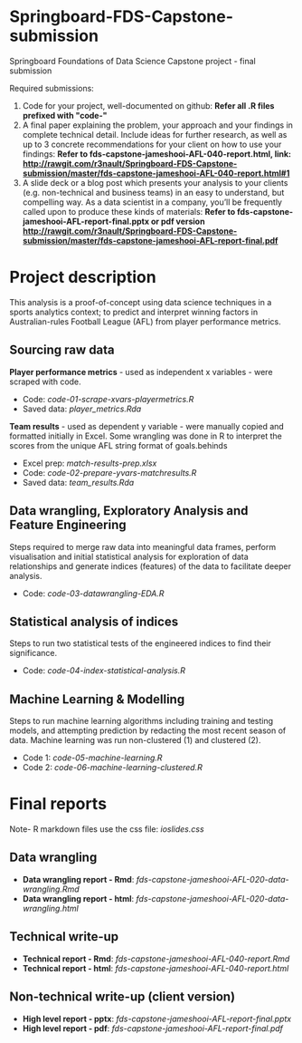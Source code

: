 # Springboard-FDS-Capstone-submission
Springboard Foundations of Data Science Capstone project - final submission

Required submissions:
1. Code for your project, well-documented on github: **Refer all .R files prefixed with "code-"**
2. A final paper explaining the problem, your approach and your findings in complete technical detail. Include ideas for further research, as well as up to 3 concrete recommendations for your client on how to use your findings: **Refer to fds-capstone-jameshooi-AFL-040-report.html, link: http://rawgit.com/r3nault/Springboard-FDS-Capstone-submission/master/fds-capstone-jameshooi-AFL-040-report.html#1**
3. A slide deck or a blog post which presents your analysis to your clients (e.g. non-technical and business teams) in an easy to understand, but compelling way. As a data scientist in a company, you’ll be frequently called upon to produce these kinds of materials: **Refer to fds-capstone-jameshooi-AFL-report-final.pptx or pdf version http://rawgit.com/r3nault/Springboard-FDS-Capstone-submission/master/fds-capstone-jameshooi-AFL-report-final.pdf**


# Project description
This analysis is a proof-of-concept using data science techniques in a sports analytics context; to predict and interpret winning factors in Australian-rules Football League (AFL) from player performance metrics.

## Sourcing raw data
**Player performance metrics** - used as independent x variables - were scraped with code.

- Code: *code-01-scrape-xvars-playermetrics.R*
- Saved data: *player_metrics.Rda*

**Team results** - used as dependent y variable - were manually copied and formatted initially in Excel. Some wrangling was done in R to interpret the scores from the unique AFL string format of goals.behinds

- Excel prep: *match-results-prep.xlsx*
- Code: *code-02-prepare-yvars-matchresults.R*
- Saved data: *team_results.Rda*

## Data wrangling, Exploratory Analysis and Feature Engineering
Steps required to merge raw data into meaningful data frames, perform visualisation and initial statistical analysis for exploration of data relationships and generate indices (features) of the data to facilitate deeper analysis.

- Code: *code-03-datawrangling-EDA.R*

## Statistical analysis of indices
Steps to run two statistical tests of the engineered indices to find their significance.

- Code: *code-04-index-statistical-analysis.R*

## Machine Learning & Modelling
Steps to run machine learning algorithms including training and testing models, and attempting prediction by redacting the most recent season of data. Machine learning was run non-clustered (1) and clustered (2).

- Code 1: *code-05-machine-learning.R*
- Code 2: *code-06-machine-learning-clustered.R*

# Final reports
Note- R markdown files use the css file: *ioslides.css*

## Data wrangling

- **Data wrangling report - Rmd**: *fds-capstone-jameshooi-AFL-020-data-wrangling.Rmd*
- **Data wrangling report - html**: *fds-capstone-jameshooi-AFL-020-data-wrangling.html*

## Technical write-up

- **Technical report - Rmd**: *fds-capstone-jameshooi-AFL-040-report.Rmd*
- **Technical report - html**: *fds-capstone-jameshooi-AFL-040-report.html*

## Non-technical write-up (client version)

- **High level report - pptx**: *fds-capstone-jameshooi-AFL-report-final.pptx*
- **High level report - pdf**: *fds-capstone-jameshooi-AFL-report-final.pdf*
